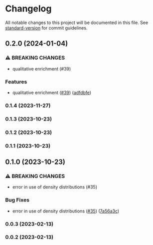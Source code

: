 # Changelog

All notable changes to this project will be documented in this file. See [standard-version](https://github.com/conventional-changelog/standard-version) for commit guidelines.

## 0.2.0 (2024-01-04)


### ⚠ BREAKING CHANGES

* qualitative enrichment (#39)

### Features

* qualitative enrichment ([#39](https://github.com/tellae/bhepop2/issues/39)) ([adfdbfe](https://github.com/tellae/bhepop2/commit/adfdbfe4b6d227ca14bd54fb95202292b8071887))

### 0.1.4 (2023-11-27)

### 0.1.3 (2023-10-23)

### 0.1.2 (2023-10-23)

### 0.1.1 (2023-10-23)

## 0.1.0 (2023-10-23)


### ⚠ BREAKING CHANGES

* error in use of density distributions (#35)

### Bug Fixes

* error in use of density distributions ([#35](https://github.com/tellae/bhepop2/issues/35)) ([7a56a3c](https://github.com/tellae/bhepop2/commit/7a56a3c6c206f982f4138a39eefdcae65bec2813))

### 0.0.3 (2023-02-13)

### 0.0.2 (2023-02-13)
